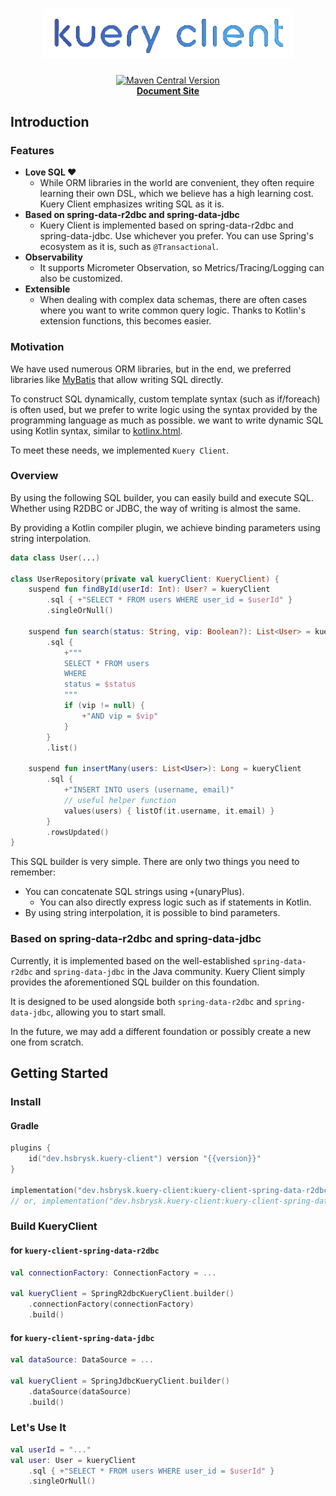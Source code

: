 <div align="center">
<h1>
<a href="https://kuery-client.hsbrysk.dev/">
<img src="/docs/logo.png" alt="kuery-client-logo" width="400" /><br />
</a>
</h1>
<a href="https://central.sonatype.com/search?q=kuery-client"><img alt="Maven Central Version" src="https://img.shields.io/maven-central/v/dev.hsbrysk.kuery-client/kuery-client-core"></a>
<br />
<a href="https://kuery-client.hsbrysk.dev/"><b>Document Site</b></a>
</div>

## Introduction

### Features

- **Love SQL ♥**
    - While ORM libraries in the world are convenient, they often require learning their own DSL, which we believe has a
      high learning cost. Kuery Client emphasizes writing SQL as it is.
- **Based on spring-data-r2dbc and spring-data-jdbc**
    - Kuery Client is implemented based on spring-data-r2dbc and spring-data-jdbc. Use whichever you prefer. You can use
      Spring's ecosystem as it is, such as `@Transactional`.
- **Observability**
    - It supports Micrometer Observation, so Metrics/Tracing/Logging can also be customized.
- **Extensible**
    - When dealing with complex data schemas, there are often cases where you want to write common query logic. Thanks
      to Kotlin's extension functions, this becomes easier.

### Motivation

We have used numerous ORM libraries, but in the end, we preferred libraries
like [MyBatis](https://github.com/mybatis/mybatis-3) that allow writing SQL directly.

To construct SQL dynamically, custom template syntax (such as if/foreach) is often used, but we prefer to write logic
using the syntax provided by the programming language as much as possible.
we want to write dynamic SQL using Kotlin syntax, similar to [kotlinx.html](https://github.com/Kotlin/kotlinx.html).

To meet these needs, we implemented `Kuery Client`.

### Overview

By using the following SQL builder, you can easily build and execute SQL. Whether using R2DBC or JDBC, the way of
writing is almost the same.

By providing a Kotlin compiler plugin, we achieve binding parameters using string interpolation.

```kotlin
data class User(...)

class UserRepository(private val kueryClient: KueryClient) {
    suspend fun findById(userId: Int): User? = kueryClient
        .sql { +"SELECT * FROM users WHERE user_id = $userId" }
        .singleOrNull()

    suspend fun search(status: String, vip: Boolean?): List<User> = kueryClient
        .sql {
            +"""
            SELECT * FROM users
            WHERE
            status = $status
            """
            if (vip != null) {
                +"AND vip = $vip"
            }
        }
        .list()

    suspend fun insertMany(users: List<User>): Long = kueryClient
        .sql {
            +"INSERT INTO users (username, email)"
            // useful helper function
            values(users) { listOf(it.username, it.email) }
        }
        .rowsUpdated()
}
```

This SQL builder is very simple. There are only two things you need to remember:

- You can concatenate SQL strings using `+`(unaryPlus).
    - You can also directly express logic such as if statements in Kotlin.
- By using string interpolation, it is possible to bind parameters.

### Based on spring-data-r2dbc and spring-data-jdbc

Currently, it is implemented based on the well-established `spring-data-r2dbc` and `spring-data-jdbc` in the Java
community. Kuery Client simply provides the aforementioned SQL builder on this foundation.

It is designed to be used alongside both `spring-data-r2dbc` and `spring-data-jdbc`, allowing you to start small.

In the future, we may add a different foundation or possibly create a new one from scratch.

## Getting Started

### Install

#### Gradle

```kotlin
plugins {
    id("dev.hsbrysk.kuery-client") version "{{version}}"
}

implementation("dev.hsbrysk.kuery-client:kuery-client-spring-data-r2dbc:{{version}}")
// or, implementation("dev.hsbrysk.kuery-client:kuery-client-spring-data-jdbc:{{version}}")
```

### Build KueryClient

#### for `kuery-client-spring-data-r2dbc`

```kotlin
val connectionFactory: ConnectionFactory = ...

val kueryClient = SpringR2dbcKueryClient.builder()
    .connectionFactory(connectionFactory)
    .build()
```

#### for `kuery-client-spring-data-jdbc`

```kotlin
val dataSource: DataSource = ...

val kueryClient = SpringJdbcKueryClient.builder()
    .dataSource(dataSource)
    .build()
```

### Let's Use It

```kotlin
val userId = "..."
val user: User = kueryClient
    .sql { +"SELECT * FROM users WHERE user_id = $userId" }
    .singleOrNull()
```

